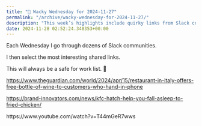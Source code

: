 ```yaml
---
title: "🤪 Wacky Wednesday for 2024-11-27"
permalink: "/archive/wacky-wednesday-for-2024-11-27/"
description: "This week’s highlights include quirky links from Slack communities, all safe for work!"
date: 2024-11-28 02:52:24.340353+00:00
---
```


<!-- buttondown-editor-mode: fancy --><p>Each Wednesday I go through dozens of Slack communities.</p><p>I then select the most interesting shared links.</p><p>This will always be a safe for work list. 🙈</p><p><a target="_blank" rel="noopener noreferrer nofollow" href="https://www.theguardian.com/world/2024/apr/15/restaurant-in-italy-offers-free-bottle-of-wine-to-customers-who-hand-in-phone">https://www.theguardian.com/world/2024/apr/15/restaurant-in-italy-offers-free-bottle-of-wine-to-customers-who-hand-in-phone</a></p><p><a target="_blank" rel="noopener noreferrer nofollow" href="https://brand-innovators.com/news/kfc-hatch-help-you-fall-asleep-to-fried-chicken/">https://brand-innovators.com/news/kfc-hatch-help-you-fall-asleep-to-fried-chicken/</a></p><p>https://www.youtube.com/watch?v=T44mGeR7wws</p><p></p><p></p><p></p>